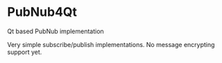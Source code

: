 PubNub4Qt
=========

Qt based PubNub implementation


Very simple subscribe/publish implementations. No message encrypting support yet.

